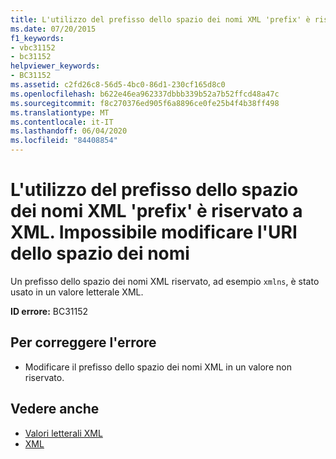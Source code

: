 ```yaml
---
title: L'utilizzo del prefisso dello spazio dei nomi XML 'prefix' è riservato a XML. Impossibile modificare l'URI dello spazio dei nomi
ms.date: 07/20/2015
f1_keywords:
- vbc31152
- bc31152
helpviewer_keywords:
- BC31152
ms.assetid: c2fd26c8-56d5-4bc0-86d1-230cf165d8c0
ms.openlocfilehash: b622e46ea962337dbbb339b52a7b52ffcd48a47c
ms.sourcegitcommit: f8c270376ed905f6a8896ce0fe25b4f4b38ff498
ms.translationtype: MT
ms.contentlocale: it-IT
ms.lasthandoff: 06/04/2020
ms.locfileid: "84408854"
---
```

# <a name="xml-namespace-prefix-prefix-is-reserved-for-use-by-xml-and-the-namespace-uri-cannot-be-changed"></a>L'utilizzo del prefisso dello spazio dei nomi XML 'prefix' è riservato a XML. Impossibile modificare l'URI dello spazio dei nomi
Un prefisso dello spazio dei nomi XML riservato, ad esempio `xmlns`, è stato usato in un valore letterale XML.  
  
 **ID errore:** BC31152  
  
## <a name="to-correct-this-error"></a>Per correggere l'errore  
  
- Modificare il prefisso dello spazio dei nomi XML in un valore non riservato.  
  
## <a name="see-also"></a>Vedere anche

- [Valori letterali XML](../language-reference/xml-literals/index.md)
- [XML](../programming-guide/language-features/xml/index.md)

